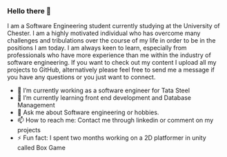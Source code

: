### Hello there 👋

I am a Software Engineering student currently studying at the University of Chester. I am a highly motivated individual who has overcome many challenges and tribulations over the course of my life in order to be in the positions I am today. I am always keen to learn, especially from professionals who have more experience than me within the industry of software engineering. If you want to check out my content I upload all my projects to GitHub, alternatively please feel free to send me a message if you have any questions or you just want to connect.

- 🔭 I’m currently working as a software engineer for Tata Steel
- 🌱 I’m currently learning front end development and Database Management
- 💬 Ask me about Software engineering or hobbies.
- 📫 How to reach me: Contact me through linkedin or comment on my projects
- ⚡ Fun fact: I spent two months working on a 2D platformer in unity called Box Game

